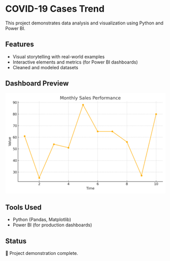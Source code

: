 # COVID-19 Cases Trend

This project demonstrates data analysis and visualization using Python and Power BI.

## Features
- Visual storytelling with real-world examples
- Interactive elements and metrics (for Power BI dashboards)
- Cleaned and modeled datasets

## Dashboard Preview
![Dashboard Preview](dashboard.png)

## Tools Used
- Python (Pandas, Matplotlib)
- Power BI (for production dashboards)

## Status
📌 Project demonstration complete.